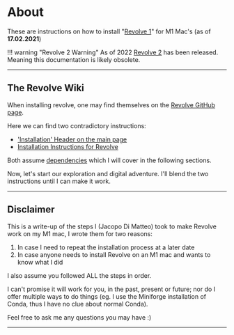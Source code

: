 # About

These are instructions on how to install "[Revolve 1](https://github.com/ci-group/revolve)" for M1 Mac's (as of **17.02.2021**)

!!! warning "Revolve 2 Warning"
    As of 2022 [Revolve 2](https://ci-group.github.io/revolve2/index.html) has been released.
    Meaning this documentation is likely obsolete.

---

## The Revolve Wiki

When installing revolve, one may find themselves on the [Revolve GitHub page](https://github.com/ci-group/revolve).

Here we can find two contradictory instructions:

- ['Installation' Header on the main page](https://github.com/ci-group/revolve#installation)
- [Installation Instructions for Revolve](https://github.com/ci-group/revolve/wiki/Installation-Instructions-for-Revolve)

Both assume [dependencies](https://github.com/ci-group/revolve/wiki/Installation-Instructions-for-Gazebo)
which I will cover in the following sections.

Now, let's start our exploration and digital adventure.
I'll blend the two instructions until I can make it work.

---

## Disclaimer
This is a write-up of the steps I (Jacopo Di Matteo)
took to make Revolve work on my M1 mac,
I wrote them for two reasons:

1. In case I need to repeat the installation process at a later date
2. In case anyone needs to install Revolve on an M1 mac and wants to know what I did

I also assume you followed ALL the steps in order.

I can't promise it will work for you, in the past, present or future;
nor do I offer multiple ways to do things
(eg. I use the Miniforge installation of Conda, thus I have no clue about normal Conda).

Feel free to ask me any questions you may have :)

---